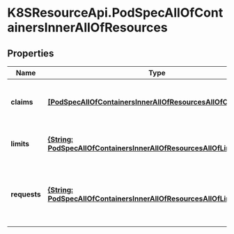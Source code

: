 # K8SResourceApi.PodSpecAllOfContainersInnerAllOfResources

## Properties

Name | Type | Description | Notes
------------ | ------------- | ------------- | -------------
**claims** | [**[PodSpecAllOfContainersInnerAllOfResourcesAllOfClaimsInner]**](PodSpecAllOfContainersInnerAllOfResourcesAllOfClaimsInner.md) | Claims lists the names of resources, defined in spec.resourceClaims, that are used by this container.  This is an alpha field and requires enabling the DynamicResourceAllocation feature gate.  This field is immutable. It can only be set for containers. | [optional] 
**limits** | [**{String: PodSpecAllOfContainersInnerAllOfResourcesAllOfLimitsValue}**](PodSpecAllOfContainersInnerAllOfResourcesAllOfLimitsValue.md) | Limits describes the maximum amount of compute resources allowed. More info: https://kubernetes.io/docs/concepts/configuration/manage-resources-containers/ | [optional] 
**requests** | [**{String: PodSpecAllOfContainersInnerAllOfResourcesAllOfLimitsValue}**](PodSpecAllOfContainersInnerAllOfResourcesAllOfLimitsValue.md) | Requests describes the minimum amount of compute resources required. If Requests is omitted for a container, it defaults to Limits if that is explicitly specified, otherwise to an implementation-defined value. Requests cannot exceed Limits. More info: https://kubernetes.io/docs/concepts/configuration/manage-resources-containers/ | [optional] 


